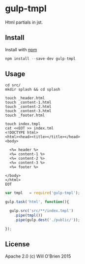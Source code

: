 gulp-tmpl
==============

Html partials in jst.

Install
-----------

Install with [npm](https://npmjs.org/package/gulp-tmpl)

```javascript
npm install --save-dev gulp-tmpl
```

Usage
---------

```
cd src/
mkdir splash && cd splash

touch _header.html
touch _content-1.html
touch _content-2.html
touch _content-3.html
touch _footer.html

touch index.tmpl
cat <<EOT >> index.tml
<!DOCTYPE html>
<html><head><title></title></head>
<body>

  <%= header %>
  <%= content-1 %>
  <%= content-2 %>
  <%= content-3 %>
  <%= footer %>

</body>
</html>
EOT
```

```javascript
var tmpl   = require('gulp-tmpl');

gulp.task('html', function(){

  gulp.src('src/**/index.tmpl')
    .pipe(tmpl())
    .pipe(gulp.dest('./public/'));

});
```

License
--------

Apache 2.0 (c) Will O'Brien 2015
